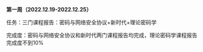 **第一周（2022.12.19-2022.12.25）**

任务：三门课程报告：密码与网络安全协议+新时代+理论密码学

完成度：密码与网络安全协议和新时代两门课程报告均完成，理论密码学课程报告完成度不到10%
